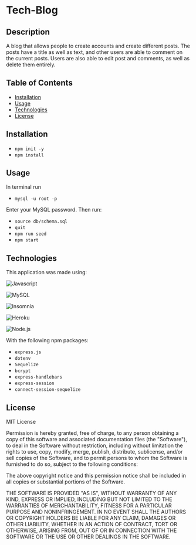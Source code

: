 # Tech-Blog

## Description
A blog that allows people to create accounts and create different posts. The posts have a title as well as text, and other users are able to comment on the current posts. Users are also able to edit post and comments, as well as delete them entirely.

## Table of Contents

* [Installation](#installation)
* [Usage](#usage)
* [Technologies](#technologies)
* [License](#license)


## Installation

* `npm init -y`
* `npm install` 

## Usage

In terminal run 
* `mysql -u root -p`

Enter your MySQL password. Then run:
* `source db/schema.sql`
* `quit`
* `npm run seed` 
* `npm start`

## Technologies

This application was made using:

![Javascript](https://img.shields.io/badge/-JavaScript-f7df1e?style=for-the-badge&logo=javascript&logoColor=black)

![MySQL](https://img.shields.io/badge/-MySql-4479a1?style=for-the-badge&logo=mysql&logoColor=white)

![Insomnia](https://img.shields.io/badge/-Insomnia-5849BE?style=for-the-badge&logo=insomnia&logoColor=white)

![Heroku](https://img.shields.io/badge/-Heroku-430098?style=for-the-badge&logo=heroku&logoColor=white)

![Node.js](https://img.shields.io/badge/-Node.js-339933?style=for-the-badge&logo=node.js&logoColor=white) 

With the following npm packages:
* `express.js` 
* `dotenv`
* `Sequelize`
* `bcrypt`
* `express-handlebars` 
* `express-session`
* `connect-session-sequelize`

## License

MIT License

Permission is hereby granted, free of charge, to any person obtaining a copy of this software and associated documentation files (the "Software"), to deal in the Software without restriction, including without limitation the rights to use, copy, modify, merge, publish, distribute, sublicense, and/or sell copies of the Software, and to permit persons to whom the Software is furnished to do so, subject to the following conditions:

The above copyright notice and this permission notice shall be included in all copies or substantial portions of the Software.

THE SOFTWARE IS PROVIDED "AS IS", WITHOUT WARRANTY OF ANY KIND, EXPRESS OR IMPLIED, INCLUDING BUT NOT LIMITED TO THE WARRANTIES OF MERCHANTABILITY, FITNESS FOR A PARTICULAR PURPOSE AND NONINFRINGEMENT. IN NO EVENT SHALL THE AUTHORS OR COPYRIGHT HOLDERS BE LIABLE FOR ANY CLAIM, DAMAGES OR OTHER LIABILITY, WHETHER IN AN ACTION OF CONTRACT, TORT OR OTHERWISE, ARISING FROM, OUT OF OR IN CONNECTION WITH THE SOFTWARE OR THE USE OR OTHER DEALINGS IN THE SOFTWARE.


